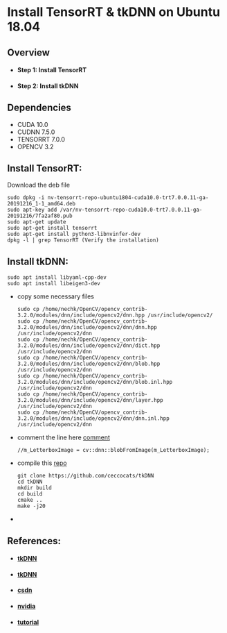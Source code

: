 # Install TensorRT & tkDNN on Ubuntu 18.04

## Overview

- #### Step 1: Install TensorRT
- #### Step 2: Install tkDNN

## Dependencies

* CUDA 10.0
* CUDNN 7.5.0
* TENSORRT 7.0.0
* OPENCV 3.2

## Install TensorRT:

Download the deb file

  ```
  sudo dpkg -i nv-tensorrt-repo-ubuntu1804-cuda10.0-trt7.0.0.11-ga-20191216_1-1_amd64.deb
  sudo apt-key add /var/nv-tensorrt-repo-cuda10.0-trt7.0.0.11-ga-20191216/7fa2af80.pub
  sudo apt-get update
  sudo apt-get install tensorrt
  sudo apt-get install python3-libnvinfer-dev
  dpkg -l | grep TensorRT (Verify the installation)
  ```

## Install tkDNN:

  ```
  sudo apt install libyaml-cpp-dev
  sudo apt install libeigen3-dev
  ```

* copy some necessary files

  ```
  sudo cp /home/nechk/OpenCV/opencv_contrib-3.2.0/modules/dnn/include/opencv2/dnn.hpp /usr/include/opencv2/
  sudo cp /home/nechk/OpenCV/opencv_contrib-3.2.0/modules/dnn/include/opencv2/dnn/dnn.hpp /usr/include/opencv2/dnn
  sudo cp /home/nechk/OpenCV/opencv_contrib-3.2.0/modules/dnn/include/opencv2/dnn/dict.hpp /usr/include/opencv2/dnn
  sudo cp /home/nechk/OpenCV/opencv_contrib-3.2.0/modules/dnn/include/opencv2/dnn/blob.hpp /usr/include/opencv2/dnn
  sudo cp /home/nechk/OpenCV/opencv_contrib-3.2.0/modules/dnn/include/opencv2/dnn/blob.inl.hpp /usr/include/opencv2/dnn
  sudo cp /home/nechk/OpenCV/opencv_contrib-3.2.0/modules/dnn/include/opencv2/dnn/layer.hpp /usr/include/opencv2/dnn
  sudo cp /home/nechk/OpenCV/opencv_contrib-3.2.0/modules/dnn/include/opencv2/dnn/dnn.inl.hpp /usr/include/opencv2/dnn
  ```

* comment the line here [comment](https://github.com/ceccocats/tkDNN/blob/master/src/Int8BatchStream.cpp#L129)

  ```
  //m_LetterboxImage = cv::dnn::blobFromImage(m_LetterboxImage);
  ```

* compile this [repo](https://github.com/ceccocats/tkDNN)

  ```
  git clone https://github.com/ceccocats/tkDNN
  cd tkDNN
  mkdir build
  cd build
  cmake .. 
  make -j20
  ```

-

## References:

- #### [tkDNN](https://github.com/ceccocats/tkDNN)
- #### [tkDNN](https://github.com/ioir123ju/tkDNN)
- #### [csdn](https://blog.csdn.net/gdfsy123/article/details/113823771)
- #### [nvidia](https://docs.nvidia.com/deeplearning/tensorrt/install-guide/index.html)
- #### [tutorial](https://medium.com/ching-i/tensorrt-%E4%BB%8B%E7%B4%B9%E8%88%87%E5%AE%89%E8%A3%9D%E6%95%99%E5%AD%B8-45e44f73b25e)



